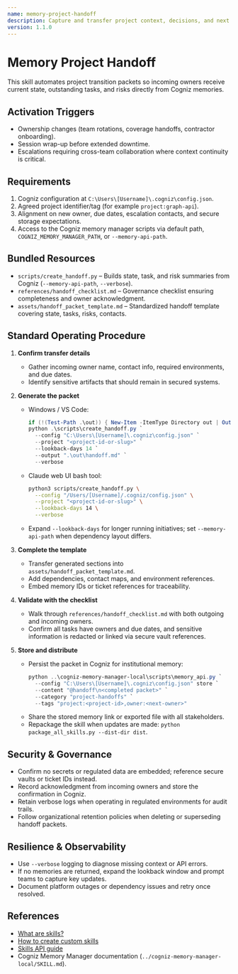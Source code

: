 ```yaml
---
name: memory-project-handoff
description: Capture and transfer project context, decisions, and next steps when handing work between teams or sessions.
version: 1.1.0
---
```


# Memory Project Handoff

This skill automates project transition packets so incoming owners receive current state, outstanding tasks, and risks directly from Cogniz memories.

## Activation Triggers
- Ownership changes (team rotations, coverage handoffs, contractor onboarding).  
- Session wrap-up before extended downtime.  
- Escalations requiring cross-team collaboration where context continuity is critical.

## Requirements
1. Cogniz configuration at `C:\Users\[Username]\.cogniz\config.json`.  
2. Agreed project identifier/tag (for example `project:graph-api`).  
3. Alignment on new owner, due dates, escalation contacts, and secure storage expectations.  
4. Access to the Cogniz memory manager scripts via default path, `COGNIZ_MEMORY_MANAGER_PATH`, or `--memory-api-path`.

## Bundled Resources
- `scripts/create_handoff.py` – Builds state, task, and risk summaries from Cogniz (`--memory-api-path`, `--verbose`).  
- `references/handoff_checklist.md` – Governance checklist ensuring completeness and owner acknowledgment.  
- `assets/handoff_packet_template.md` – Standardized handoff template covering state, tasks, risks, contacts.

## Standard Operating Procedure
1. **Confirm transfer details**  
   - Gather incoming owner name, contact info, required environments, and due dates.  
   - Identify sensitive artifacts that should remain in secured systems.

2. **Generate the packet**  
   - Windows / VS Code:  
     ```powershell
     if (!(Test-Path .\out)) { New-Item -ItemType Directory out | Out-Null }
     python .\scripts\create_handoff.py `
       --config "C:\Users\[Username]\.cogniz\config.json" `
       --project "<project-id-or-slug>" `
       --lookback-days 14 `
       --output ".\out\handoff.md" `
       --verbose
     ```  
   - Claude web UI bash tool:  
     ```bash
     python3 scripts/create_handoff.py \
       --config "/Users/[Username]/.cogniz/config.json" \
       --project "<project-id-or-slug>" \
       --lookback-days 14 \
       --verbose
     ```  
   - Expand `--lookback-days` for longer running initiatives; set `--memory-api-path` when dependency layout differs.

3. **Complete the template**  
   - Transfer generated sections into `assets/handoff_packet_template.md`.  
   - Add dependencies, contact maps, and environment references.  
   - Embed memory IDs or ticket references for traceability.

4. **Validate with the checklist**  
   - Walk through `references/handoff_checklist.md` with both outgoing and incoming owners.  
   - Confirm all tasks have owners and due dates, and sensitive information is redacted or linked via secure vault references.

5. **Store and distribute**  
   - Persist the packet in Cogniz for institutional memory:  
     ```powershell
     python ..\cogniz-memory-manager-local\scripts\memory_api.py `
       --config "C:\Users\[Username]\.cogniz\config.json" store `
       --content "@handoff\n<completed packet>" `
       --category "project-handoffs" `
       --tags "project:<project-id>,owner:<next-owner>"
     ```  
   - Share the stored memory link or exported file with all stakeholders.  
   - Repackage the skill when updates are made: `python package_all_skills.py --dist-dir dist`.

## Security & Governance
- Confirm no secrets or regulated data are embedded; reference secure vaults or ticket IDs instead.  
- Record acknowledgment from incoming owners and store the confirmation in Cogniz.  
- Retain verbose logs when operating in regulated environments for audit trails.  
- Follow organizational retention policies when deleting or superseding handoff packets.

## Resilience & Observability
- Use `--verbose` logging to diagnose missing context or API errors.  
- If no memories are returned, expand the lookback window and prompt teams to capture key updates.  
- Document platform outages or dependency issues and retry once resolved.

## References
- [What are skills?](https://support.claude.com/en/articles/12512176-what-are-skills)  
- [How to create custom skills](https://support.claude.com/en/articles/12512198-how-to-create-custom-skills)  
- [Skills API guide](https://docs.claude.com/en/api/skills-guide)  
- Cogniz Memory Manager documentation (`../cogniz-memory-manager-local/SKILL.md`).


